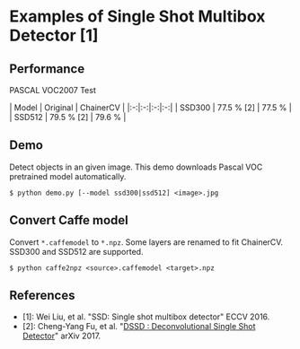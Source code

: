 # Examples of Single Shot Multibox Detector [1]

## Performance
PASCAL VOC2007 Test

| Model | Original | ChainerCV |
|:-:|:-:|:-:|:-:|
| SSD300 | 77.5 % [2] | 77.5 % |
| SSD512 | 79.5 % [2] | 79.6 % |

## Demo
Detect objects in an given image. This demo downloads Pascal VOC pretrained model automatically.
```
$ python demo.py [--model ssd300|ssd512] <image>.jpg
```

## Convert Caffe model
Convert `*.caffemodel` to `*.npz`. Some layers are renamed to fit ChainerCV. SSD300 and SSD512 are supported.
```
$ python caffe2npz <source>.caffemodel <target>.npz
```

## References
- [1]: Wei Liu, et al. "SSD: Single shot multibox detector" ECCV 2016.
- [2]: Cheng-Yang Fu, et al. "[DSSD : Deconvolutional Single Shot Detector](https://arxiv.org/abs/1701.06659)" arXiv 2017.
